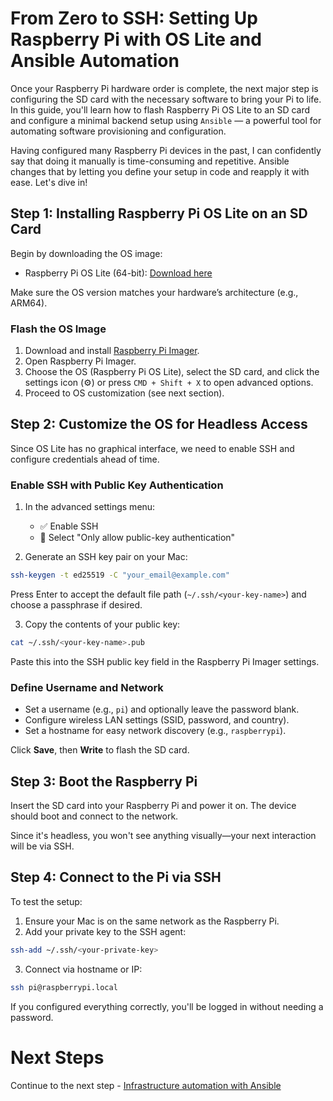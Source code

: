 # From Zero to SSH: Setting Up Raspberry Pi with OS Lite and Ansible Automation

Once your Raspberry Pi hardware order is complete, the next major step is configuring the SD card with the necessary software to bring your Pi to life. In this guide, you'll learn how to flash Raspberry Pi OS Lite to an SD card and configure a minimal backend setup using `Ansible` — a powerful tool for automating software provisioning and configuration.

Having configured many Raspberry Pi devices in the past, I can confidently say that doing it manually is time-consuming and repetitive. Ansible changes that by letting you define your setup in code and reapply it with ease. Let's dive in!

## Step 1: Installing Raspberry Pi OS Lite on an SD Card

Begin by downloading the OS image:

* Raspberry Pi OS Lite (64-bit): [Download here](https://downloads.raspberrypi.com/raspios_lite_arm64/images/raspios_lite_arm64-2025-05-13/2025-05-13-raspios-bookworm-arm64-lite.img.xz)

Make sure the OS version matches your hardware’s architecture (e.g., ARM64).

### Flash the OS Image

1. Download and install [Raspberry Pi Imager](https://www.raspberrypi.com/software/).
2. Open Raspberry Pi Imager.
3. Choose the OS (Raspberry Pi OS Lite), select the SD card, and click the settings icon (⚙️) or press `CMD + Shift + X` to open advanced options.
4. Proceed to OS customization (see next section).

## Step 2: Customize the OS for Headless Access

Since OS Lite has no graphical interface, we need to enable SSH and configure credentials ahead of time.

### Enable SSH with Public Key Authentication

1. In the advanced settings menu:

   * ✅ Enable SSH
   * 🔘 Select "Only allow public-key authentication"

2. Generate an SSH key pair on your Mac:

```bash
ssh-keygen -t ed25519 -C "your_email@example.com"
```

Press Enter to accept the default file path (`~/.ssh/<your-key-name>`) and choose a passphrase if desired.

3. Copy the contents of your public key:

```bash
cat ~/.ssh/<your-key-name>.pub
```

Paste this into the SSH public key field in the Raspberry Pi Imager settings.

### Define Username and Network

* Set a username (e.g., `pi`) and optionally leave the password blank.
* Configure wireless LAN settings (SSID, password, and country).
* Set a hostname for easy network discovery (e.g., `raspberrypi`).

Click **Save**, then **Write** to flash the SD card.

## Step 3: Boot the Raspberry Pi

Insert the SD card into your Raspberry Pi and power it on. The device should boot and connect to the network.

Since it's headless, you won't see anything visually—your next interaction will be via SSH.

## Step 4: Connect to the Pi via SSH

To test the setup:

1. Ensure your Mac is on the same network as the Raspberry Pi.
2. Add your private key to the SSH agent:

```bash
ssh-add ~/.ssh/<your-private-key>
```

3. Connect via hostname or IP:

```bash
ssh pi@raspberrypi.local
```

If you configured everything correctly, you'll be logged in without needing a password.

# Next Steps

Continue to the next step - [Infrastructure automation with Ansible](../ansible-configurations/README.md)